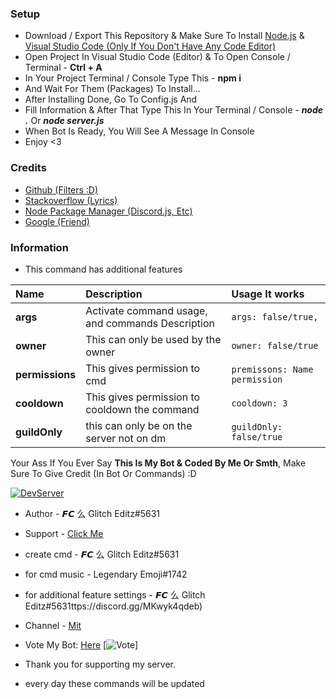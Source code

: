### Setup
- Download / Export This Repository & Make Sure To Install [Node.js](https://nodejs.org/en/) & [Visual Studio Code (Only If You Don't Have Any Code Editor)](https://code.visualstudio.com/)
- Open Project In Visual Studio Code (Editor) & To Open Console / Terminal - **Ctrl + A**
- In Your Project Terminal / Console Type This - **npm i**
- And Wait For Them (Packages) To Install...
- After Installing Done, Go To Config.js And
- Fill Information & After That Type This In Your Terminal / Console - **_node ._** Or **_node server.js_**
- When Bot Is Ready, You Will See A Message In Console
- Enjoy <3

### Credits
- [Github (Filters :D)](https://github.com)
- [Stackoverflow (Lyrics)](https://stackoverflow.com)
- [Node Package Manager (Discord.js, Etc)](https://www.npmjs.com/)
- [Google (Friend)](https://google.com)

### Information
- This command has additional features

| Name | Description | Usage It works |
| :--- | :--- | :--- |
| **args** | Activate command usage, and commands Description | `args: false/true,` |  
| **owner** | This can only be used by the owner | `owner: false/true` |  
| **permissions** | This gives permission to cmd | `premissons: Name permission` |  
| **cooldown** | This gives permission to cooldown the command | `cooldown: 3` |  
| **guildOnly** | this can only be on the server not on dm | `guildOnly: false/true` | 

Your Ass If You Ever Say **This Is My Bot & Coded By Me Or Smth**, Make Sure To Give Credit (In Bot Or Commands) :D

[![DevServer](https://discordapp.com/api/guilds/773194751411355698/widget.png?style=shield)](https://dsc.gg/mincoder)

- Author - 𝙁𝘾 么 Glitch Editz#5631 
- Support - [Click Me](https://dsc.gg/mincoder) 
- create cmd - 𝙁𝘾 么 Glitch Editz#5631
- for cmd music - Legendary Emoji#1742
- for additional feature settings - 𝙁𝘾 么 Glitch Editz#5631ttps://discord.gg/MKwyk4qdeb)
- Channel - [Mit](https://www.youtube.com/channel/UCpLctSYrYYQm58ul219kMwg)

- Vote My Bot: [Here](https://infinitybotlist.com/bots/790937024941129759)
[![Vote](https://infinitybotlist.com/bots/790937024941129759/widget)]

- Thank you for supporting my server.
- every day these commands will be updated
